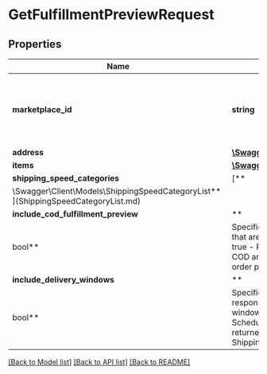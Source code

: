 # GetFulfillmentPreviewRequest

## Properties

Name | Type | Description | Notes
------------ | ------------- | ------------- | -------------
**marketplace_id** | **string** | The marketplace the fulfillment order is placed against. | [optional]
**address** | [**\Swagger\Client\Models\Address**](Address.md) |  |
**items** | [**\Swagger\Client\Models\GetFulfillmentPreviewItemList**](GetFulfillmentPreviewItemList.md) |  |
**shipping_speed_categories** | [**
\Swagger\Client\Models\ShippingSpeedCategoryList**](ShippingSpeedCategoryList.md) |  | [optional]
**include_cod_fulfillment_preview** | **
bool** | Specifies whether to return fulfillment order previews that are for COD (Cash On Delivery). Possible values:  true - Returns all fulfillment order previews (both for COD and not for COD). false - Returns only fulfillment order previews that are not for COD. | [optional]
**include_delivery_windows** | **
bool** | Specifies whether to return the ScheduledDeliveryInfo response object, which contains the available delivery windows for a Scheduled Delivery. The ScheduledDeliveryInfo response object can only be returned for fulfillment order previews with ShippingSpeedCategories &#x3D; ScheduledDelivery. | [optional]

[[Back to Model list]](../../README.md#documentation-for-models) [[Back to API list]](../../README.md#documentation-for-api-endpoints) [[Back to README]](../../README.md)


